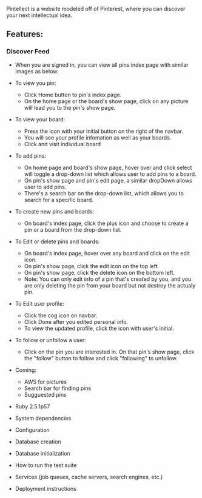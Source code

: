 Pintellect is a website modeled off of Pinterest, where you can discover your next intellectual idea.

## Features:

### Discover Feed

* When you are signed in, you can view all pins index page with similar images as below: 

* To view you pin:
  * Click Home button to pin's index page.
  * On the home page or the board's show page, click on any picture will lead you to the pin's show page.
  
* To view your board: 
  * Press the icon with your initial button on the right of the navbar. 
  * You will see your profile infomation as well as your boards.
  * Click and visit individual board
  
* To add pins:
  * On home page and board's show page, hover over and click select will toggle a drop-down list which allows user to add pins to a board.
  * On pin's show page and pin's edit page, a similar dropDown allows user to add pins.
  * There's a search bar on the drop-down list, which allows you to search for a specific board.

* To create new pins and boards:
  * On board's index page, click the plus icon and choose to create a pin or a board from the drop-down list.

* To Edit or delete pins and boards:
  * On board's index page, hover over any board and click on the edit icon.
  * On pin's show page, click the edit icon on the top left.
  * On pin's show page, click the delete icon on the bottom left.
  * Note: You can only edit info of a pin that's created by you, and you are only deleting the pin from your board but not destroy the actualy pin.
 
* To Edit user profile:
  * Click the cog icon on navbar.
  * Click Done after you edited personal info. 
  * To view the updated profile, click the icon with user's initial.

* To follow or unfollow a user:
  * Click on the pin you are interested in. On that pin's show page, click the "follow" button to follow and click "following" to unfollow.
  

* Coming: 
  * AWS for pictures
  * Search bar for finding pins
  * Sugguested pins

* Ruby 2.5.1p57

* System dependencies

* Configuration

* Database creation

* Database initialization

* How to run the test suite

* Services (job queues, cache servers, search engines, etc.)

* Deployment instructions
